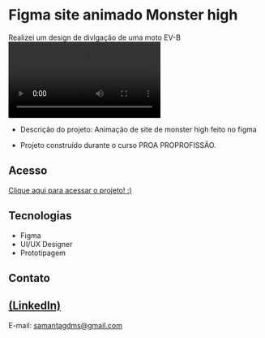 # Figma site animado Monster high

Realizei um design de divlgação de uma moto EV-B
<video src="https://github.com/Sasa-G/SIte-animado-Monster-high-/assets/142459272/18b0aa65-45eb-48d3-88bc-29d82113bae0" alt="Animação do site">


 - Descrição do projeto: Animação de site de monster high feito no figma  

 - Projeto construído durante o curso PROA PROPROFISSÃO.

## Acesso
 [Clique aqui para acessar o projeto! :)](https://www.figma.com/design/xvEvLud6gYs5bjf1lXrPTo/PROA-4--Web-site-animado?node-id=1-4&t=mvyIcOqRuMUl5A0P-1)

## Tecnologias

- Figma
- UI/UX Designer
- Prototipagem 

## Contato
[(LinkedIn)](https://www.linkedin.com/in/samanta-gomes-786415216/)
-----
E-mail: samantagdms@gmail.com
